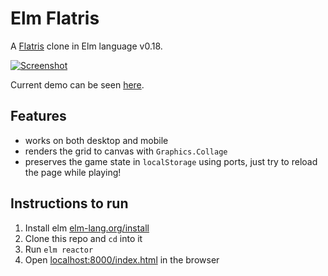 # Elm Flatris

A [Flatris](https://github.com/skidding/flatris) clone in Elm language v0.18.

[![Screenshot](elm-flatris.png)](https://unsoundscapes.itch.io/flatris)

Current demo can be seen [here](https://unsoundscapes.itch.io/flatris).

## Features

* works on both desktop and mobile
* renders the grid to canvas with `Graphics.Collage`
* preserves the game state in `localStorage` using ports, just try to reload the page while playing!

## Instructions to run

1. Install elm [elm-lang.org/install](http://elm-lang.org/install)
2. Clone this repo and `cd` into it
3. Run `elm reactor`
4. Open [localhost:8000/index.html](http://localhost:8000/index.html) in the browser
